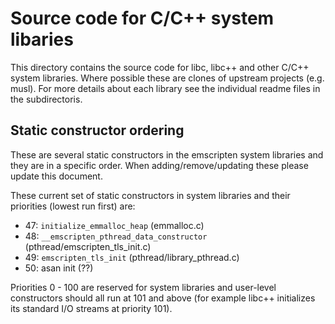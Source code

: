 Source code for C/C++ system libaries
=====================================

This directory contains the source code for libc, libc++ and other C/C++ system
libraries.  Where possible these are clones of upstream projects (e.g. musl).
For more details about each library see the individual readme files in the
subdirectoris.

Static constructor ordering
---------------------------

These are several static constructors in the emscripten system libraries and they
are in a specific order.  When adding/remove/updating these please update this
document.

These current set of static constructors in system libraries and their priorities
(lowest run first) are:

- 47: `initialize_emmalloc_heap` (emmalloc.c)
- 48: `__emscripten_pthread_data_constructor` (pthread/emscripten_tls_init.c)
- 49: `emscripten_tls_init` (pthread/library_pthread.c)
- 50: asan init (??)

Priorities 0 - 100 are reserved for system libraries and user-level
constructors should all run at 101 and above (for example libc++ initializes
its standard I/O streams at priority 101).
